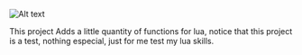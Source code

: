 ![Alt text](images/https://github.com/CaioNegreiros/Plus-Functions-Lua/blob/main/Lua-Logo_128x128(1).png)

This project Adds a little quantity of functions for lua, notice that this project is a test, nothing especial, just for me test my lua skills.
